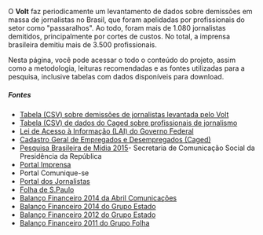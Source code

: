O **Volt** faz periodicamente um levantamento de dados sobre demissões em massa de jornalistas no Brasil, que foram apelidadas por profissionais do setor como "passaralhos". Ao todo, foram mais de 1.080 jornalistas demitidos, principalmente por cortes de custos. No total, a imprensa brasileira demitiu mais de 3.500 profissionais.

Nesta página, você pode acessar o todo o conteúdo do projeto, assim como a metodologia, leituras recomendadas e as fontes utilizadas para a pesquisa, inclusive tabelas com dados disponíveis para download.

 <h5>Fontes</h5>
        <ul>
            <li><a href="https://docs.google.com/spreadsheets/d/12TIuxaVN-_nAE6ZrX2lveuIDdx9Xr4zKddV9KAJqAxY/edit?usp=sharing" target="_blank">Tabela (CSV) sobre demissões de jornalistas levantada pelo Volt</a></li>
            <li><a href="https://docs.google.com/spreadsheets/d/1cIOtA5xzsg5nq6FsAUPGb_-r-JLvefbtzihAz2x0i0o/edit?usp=sharing" target="_blank">Tabela (CSV) de dados do Caged sobre profissionais de jornalismo</a></li>
            <li><a href="http://www.acessoainformacao.gov.br" target="_blank">Lei de Acesso à Informação (LAI) do Governo Federal</a></li>
            <li><a href="http://portal.mte.gov.br/caged/cadastro-geral-de-empregados-e-desempregados-caged.htm" target="_blank">Cadastro Geral de Empregados e Desempregados (Caged)</a></li>
            <li><a href="http://www.secom.gov.br/atuacao/pesquisa/lista-de-pesquisas-quantitativas-e-qualitativas-de-contratos-atuais/pesquisa-brasileira-de-midia-pbm-2015.pdf" target="_blank">Pesquisa Brasileira de Mídia 2015</a>- Secretaria de Comunicação Social da Presidência da República </li>
            <li><a href="http://www.portalimprensa.com.br/" target="_blank">Portal Imprensa</a></li>
            <li><a href="http://portal.comunique-se.com.br/" target="_blank"></a>Portal Comunique-se</li>
            <li><a href="http://www.portaldosjornalistas.com.br/" target="_blank">Portal dos Jornalistas</a></li>
            <li><a href="http://www.folha.uol.com.br/" target="_blank">Folha de S.Paulo</a></li>
            <li><a href="http://grupoabril1.abrilm.com.br/ABRILCOMUNICA114.DEZ.pdf" target="_blank">Balanço Financeiro 2014 da Abril Comunicações</a></li>
            <li><a href="http://www.estadao.com.br/relatorio-da-administracao/DF%20Dez14%20Combinado%20com%20parecer.pdf" target="_blank">Balanço Financeiro 2014 do Grupo Estado</a></li>
            <li><a href="http://www.estadao.com.br/relatorio-da-administracao/DF%20Dez11%20SA%20consolidado%20com%20parecer.pdf" target="_blank">Balanço Financeiro 2012 do Grupo Estado</a></li>
            <li><a href="http://www1.folha.uol.com.br/folha90anos/877734-grupo-folha-triplica-faturamento-em-dez-anos-e-consolida-lideranca.shtml" target="_blank">Balanço Financeiro 2011 do Grupo Folha</a></li>
